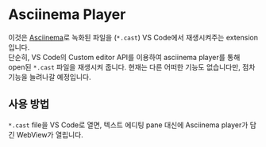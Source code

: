 # Asciinema Player

이것은 [Asciinema]()로 녹화된 파일을 (`*.cast`) VS Code에서 재생시켜주는 extension입니다.  
단순히, VS Code의 Custom editor API를 이용하여 asciinema player를 통해 open된 `*.cast` 파일을 재생시켜 줍니다.
현재는 다른 어떠한 기능도 없습니다만, 점차 기능을 늘려나갈 예정입니다.

## 사용 방법
`*.cast` file을 VS Code로 열면, 텍스트 에디팅 pane 대신에 Asciinema player가 담긴 WebView가 열립니다.